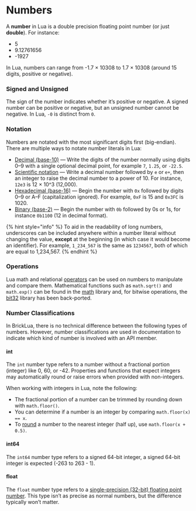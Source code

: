 # Numbers

A **number** in Lua is a double precision floating point number (or just **double**). For instance:

* 5
* 9.12761656
* \-1927

In Lua, numbers can range from -1.7 × 10308 to 1.7 × 10308 (around 15 digits, positive or negative).

### Signed and Unsigned <a href="#signed-and-unsigned" id="signed-and-unsigned"></a>

The sign of the number indicates whether it’s positive or negative. A signed number can be positive or negative, but an unsigned number cannot be negative. In Lua, `-0` is distinct from `0`.

### Notation <a href="#notation" id="notation"></a>

Numbers are notated with the most significant digits first (big-endian). There are multiple ways to notate number literals in Lua:

* [Decimal (base-10)](https://en.wikipedia.org/wiki/Decimal) — Write the digits of the number normally using digits 0–9 with a single optional decimal point, for example `7`, `1.25`, or `-22.5`.
* [Scientific notation](https://en.wikipedia.org/wiki/Scientific\_notation) — Write a decimal number followed by `e` or `e+`, then an integer to raise the decimal number to a power of 10. For instance, `12e3` is 12 × 10^3 (12,000).
* [Hexadecimal (base-16)](https://en.wikipedia.org/wiki/Hexadecimal) — Begin the number with `0x` followed by digits 0–9 or A–F (capitalization ignored). For example, `0xF` is 15 and `0x3FC` is 1020.
* [Binary (base-2)](https://en.wikipedia.org/wiki/Binary\_number) — Begin the number with `0b` followed by 0s or 1s, for instance `0b1100` (12 in decimal format).

{% hint style="info" %}
To aid in the readability of long numbers, underscores can be included anywhere within a number literal without changing the value, **except** at the beginning (in which case it would become an identifier). For example, `1_234_567` is the same as `1234567`, both of which are equal to 1,234,567.
{% endhint %}

### Operations <a href="#operations" id="operations"></a>

Lua math and relational [operators](opeartors.md) can be used on numbers to manipulate and compare them. Mathematical functions such as `math.sqrt()` and `math.exp()` can be found in the [math](../../game-api/globals/math.md) library and, for bitwise operations, the [bit32](bit32.md) library has been back-ported.

### Number Classifications <a href="#number-classifications" id="number-classifications"></a>

In BrickLua, there is no technical difference between the following types of numbers. However, number classifications are used in documentation to indicate which kind of number is involved with an API member.

#### int <a href="#int" id="int"></a>

The `int` number type refers to a number without a fractional portion (integer) like 0, 60, or -42. Properties and functions that expect integers may automatically round or raise errors when provided with non-integers.

When working with integers in Lua, note the following:

* The fractional portion of a number can be trimmed by rounding down with `math.floor()`.
* You can determine if a number is an integer by comparing `math.floor(x) == x`.
* To [round](https://en.wikipedia.org/wiki/Rounding#Rounding\_to\_the\_nearest\_integer) a number to the nearest integer (half up), use `math.floor(x + 0.5)`.

#### int64 <a href="#int64" id="int64"></a>

The `int64` number type refers to a signed 64-bit integer, a signed 64-bit integer is expected (-263 to 263 - 1).

#### float <a href="#float" id="float"></a>

The `float` number type refers to a [single-precision (32-bit) floating point number](https://en.wikipedia.org/wiki/Single-precision\_floating-point\_format). This type isn’t as precise as normal numbers, but the difference typically won’t matter.
